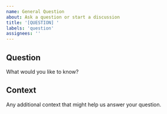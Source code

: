 ```yaml
---
name: General Question
about: Ask a question or start a discussion
title: '[QUESTION] '
labels: 'question'
assignees: ''
---
```


## Question

What would you like to know?

## Context

Any additional context that might help us answer your question.
